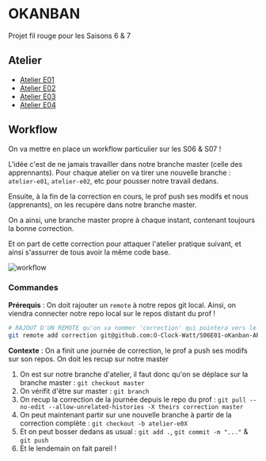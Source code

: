 # OKANBAN

Projet fil rouge pour les Saisons 6 & 7

## Atelier

- [Atelier E01](./docs/ateliers/E01.md)
- [Atelier E02](./docs/ateliers/E02.md)
- [Atelier E03](./docs/ateliers/E03.md)
- [Atelier E04](./docs/ateliers/E04.md)

## Workflow

On va mettre en place un workflow particulier sur les S06 & S07 !

L'idée c'est de ne jamais travailler dans notre branche master (celle des apprennants). Pour chaque atelier on va tirer une nouvelle branche : `atelier-e01`, `atelier-e02`, etc pour pousser notre travail dedans.

Ensuite, à la fin de la correction en cours, le prof push ses modifs et nous (apprenants), on les recupère dans notre branche master.

On a ainsi, une branche master propre à chaque instant, contenant toujours la bonne correction.

Et on part de cette correction pour attaquer l'atelier pratique suivant, et ainsi s'assurrer de tous avoir la même code base.

![workflow](docs/cours/workflow_git.png)

### Commandes

**Prérequis** : On doit rajouter un `remote` à notre repos git local. Ainsi, on viendra connecter notre repo local sur le repos distant du prof !

```sh
# RAJOUT D'UN REMOTE qu'on va nommer 'correction' qui pointera vers le repos à l'adresse : git@github.com:O-Clock-Watt/S06E01-oKanban-API-RemOclock.git
git remote add correction git@github.com:O-Clock-Watt/S06E01-oKanban-API-RemOclock.git
```

**Contexte** : On a finit une journée de correction, le prof a push ses modifs sur son repos. On doit les recup sur notre master

1. On est sur notre branche d'atelier, il faut donc qu'on se déplace sur la branche master : `git checkout master`
2. On vérifit d'être sur master : `git branch`
3. On recup la correction de la journée depuis le repo du prof : `git pull --no-edit --allow-unrelated-histories -X theirs correction master`
4. On peut maintenant partir sur une nouvelle branche à partir de la correction complète : `git checkout -b atelier-e0X`
5. Et on peut bosser dedans as usual : `git add .`, `git commit -m "..."` & `git push`
6. Et le lendemain on fait pareil !
